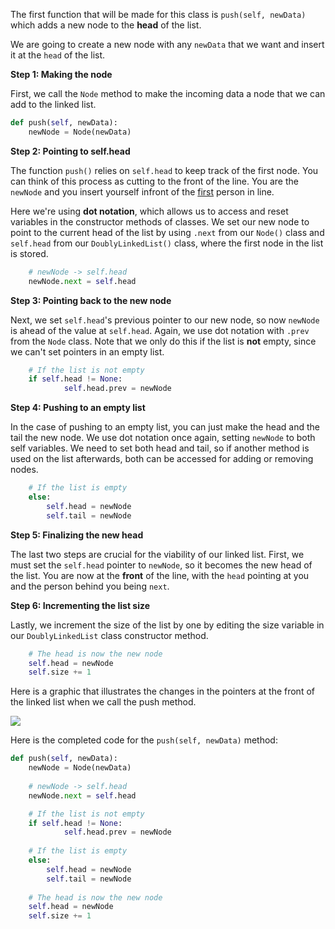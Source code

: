 <!--title={Inserting Items at the Start - Explain}--> 

<!--badges={Algorithms:4,Python:2}-->

<!--concepts={Inserting Into a Linked List}-->

The first function that will be made for this class is `push(self, newData)` which adds a new node to the **head** of the list.

We are going to create a new node with any `newData`  that we want and insert it at the `head` of the list.

**Step 1: Making the node**

First, we call the `Node` method to make the incoming data a node that we can add to the linked list.

```python
def push(self, newData):
  	newNode = Node(newData)
```

**Step 2: Pointing to self.head**

The function `push()` relies on `self.head` to keep track of the first node. You can think of this process as cutting to the front of the line. You are the `newNode` and you insert yourself infront of the <u>first</u> person in line. 

Here we're using **dot notation**, which allows us to access and reset variables in the constructor methods of classes. We set our new node to point to the current head of the list by using `.next` from our `Node()` class and `self.head` from our `DoublyLinkedList()` class, where the first node in the list is stored. 

```python
    # newNode -> self.head
  	newNode.next = self.head
```

**Step 3: Pointing back to the new node**

Next, we set `self.head`'s previous pointer to our new node, so now `newNode` is ahead of the value at `self.head`. Again, we use dot notation with `.prev` from the `Node` class. Note that we only do this if the list is **not** empty, since we can't set pointers in an empty list.

```python
    # If the list is not empty
  	if self.head != None:
    		self.head.prev = newNode
```

**Step 4: Pushing to an empty list**

In the case of pushing to an empty list, you can just make the head and the tail the new node. We use dot notation once again, setting `newNode` to both self variables. We need to set both head and tail, so if another method is used on the list afterwards, both can be accessed for adding or removing nodes.

```python
    # If the list is empty
    else:
        self.head = newNode
        self.tail = newNode
```

**Step 5: Finalizing the new head**

The last two steps are crucial for the viability of our linked list. First, we must set the `self.head` pointer to `newNode`, so it becomes the new head of the list. You are now at the **front** of the line, with the `head` pointing at you and the person behind you being `next`. 

**Step 6: Incrementing the list size**

Lastly, we increment the size of the list by one by editing the size variable in our `DoublyLinkedList` class constructor method.

```python
    # The head is now the new node
    self.head = newNode
    self.size += 1
```

Here is a graphic that illustrates the changes in the pointers at the front of the linked list when we call the push method.

<img src="https://media.geeksforgeeks.org/wp-content/cdn-uploads/gq/2014/03/DLL_add_front1.png">

Here is the completed code for the `push(self, newData)` method:

```python
def push(self, newData):
  	newNode = Node(newData)
    
    # newNode -> self.head
  	newNode.next = self.head

    # If the list is not empty
  	if self.head != None:
    		self.head.prev = newNode
    
    # If the list is empty
    else:
        self.head = newNode
        self.tail = newNode
		
    # The head is now the new node
    self.head = newNode
    self.size += 1
```

